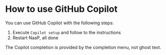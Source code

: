 # How to use GitHub Copilot

You can use GitHub Copilot with the following steps:

1. Execute `Copilot setup` and follow to the instructions
2. Restart NaaP, all done

The Copilot completion is provided by the completion menu, not ghost text.

